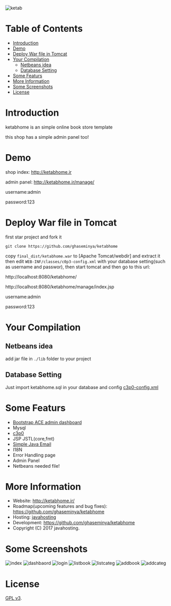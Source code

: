 ![ketab](https://github.com/ghaseminya/ketabhome/raw/master/web/res/shop_assets/images/logo.png)

Table of Contents
=================
   * [Introduction](#introduction)
   * [Demo](#demo)
   * [Deploy War file in Tomcat](#deploy-war-file-in-tomcat)
   * [Your Compilation](#your-compilation)
      * [Netbeans idea](#netbeans-idea)
      * [Database Setting](#database-setting)
   * [Some Featurs](#some-featurs)
   * [More Information](#more-information)
   * [Some Screenshots](#some-screenshots)
   * [License](#license)




# Introduction
ketabhome is an simple online book store template

this shop has a simple admin panel too!

# Demo

shop index: http://ketabhome.ir

admin panel: http://ketabhome.ir/manage/

username:admin

password:123

# Deploy War file in Tomcat
first star project and fork it
```shell
git clone https://github.com/ghaseminya/ketabhome
```
copy `final_dist/ketabhome.war` to [Apache Tomcat/webdir] and extract it then edit `WEB-INF/classes/c0p3-config.xml` with your database setting(such as username and passwor), then start tomcat and then go to this url:

http://localhost:8080/ketabhome/

http://localhost:8080/ketabhome/manage/index.jsp

username:admin

password:123

# Your Compilation
## Netbeans idea
add jar file in `./lib` folder to your project

## Database Setting
Just import ketabhome.sql in your database and config [c3p0-config.xml](https://github.com/ghaseminya/ketabhome/blob/master/src/java/c3p0-config.xml)

# Some Featurs
* [Bootstrap ACE admin dashboard](http://jason.insweet.family/ace/)
* Mysql
* [c3p0](https://github.com/ghaseminya/c3p0)
* JSP JSTL(core,fmt)
* [Simple Java Email](https://github.com/ghaseminya/simple-java-mail)
* I18N
* Error Handling page
* Admin Panel
* Netbeans needed file!

# More Information
* Website: http://ketabhome.ir/
* Roadmap(upcoming features and bug fixes): https://github.com/ghaseminya/ketabhome
* Hosting: [javahosting](http://www.javahosting.ir)
* Development: https://github.com/ghaseminya/ketabhome
* Copyright (C) 2017 javahosting.

# Some Screenshots
![index](https://github.com/ghaseminya/ketabhome/raw/master/screenshot/index.png)
![dashbaord](https://github.com/ghaseminya/ketabhome/raw/master/screenshot/dashbaord.png)
![login](https://github.com/ghaseminya/ketabhome/raw/master/screenshot/login.png)
![listbook](https://github.com/ghaseminya/ketabhome/raw/master/screenshot/listbook.png)
![listcateg](https://github.com/ghaseminya/ketabhome/raw/master/screenshot/listcateg.png)
![addbook](https://github.com/ghaseminya/ketabhome/raw/master/screenshot/addbook.png)
![addcateg](https://github.com/ghaseminya/ketabhome/raw/master/screenshot/addcateg.png)


# License

[GPL v3](./LICENSE).
